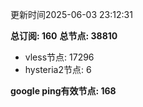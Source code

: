 更新时间2025-06-03 23:12:31

**总订阅: 160**
**总节点: 38810**
- vless节点: 17296
- hysteria2节点: 6

**google ping有效节点: 168**
